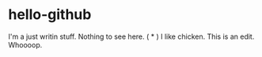 # hello-github

I'm a just writin stuff.  Nothing to see here.  ( * )
I like chicken.  This is an edit.
Whoooop.
